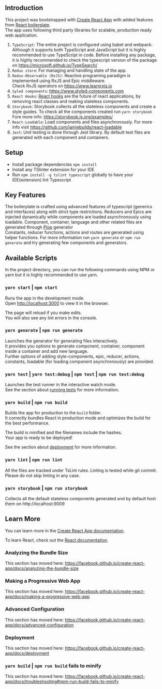 ## Introduction
This project was bootstrapped with [Create React App](https://github.com/facebook/create-react-app) with added features from
[React boilerplate](https://github.com/react-boilerplate/react-boilerplate).<br>
The app uses following third party libraries for scalable, production ready web application.<br>
1. `TypeScript`: The entire project is configured using babel and webpack. Although it supports both  TypeScript and JavaScript but it is highly recommended to use TypeScript in code.
Before installing any package, it is highly recommended to check the typescript version of the package on https://microsoft.github.io/TypeSearch/
2. `Redux store`: For managing and handling state of the app.
3. `Redux-Observable (RxJS)`: Reactive programing paradigm is implemented using RxJS and Epic middleware.<br>Check RxJS operators on https://www.learnrxjs.io
4. `Syled components`: https://www.styled-components.com
5. `React Hooks`: [React hooks](https://github.com/facebookincubator/redux-react-hook) are the future of react applications, by removing react classes and making stateless components.
6. `Storybook`: Storybook collects all the stateless components and create a style guides. To check all the components created run `yarn storybook`
<br>Fore more info: https://storybook.js.org/examples/
7. `React-Loadable`: Load components and files asynchronously. For more info visit https://github.com/jamiebuilds/react-loadable
8. `Jest`: Unit testing is done through Jest library. By default test files are generated with each component and containers.

## Setup
- Install package dependencies `npm install`
- Install any TSlinter extension for your IDE
- Run `npm install -g tslint typescript` globally to have your IDE(extension) lint Typescript

## Key Features
The boilerplate is crafted using advanced features of typescript (generics and interfaces) along with strict type restrictions.
Reducers and Epics are injected dynamically while components are loaded asynchronously using loadable. Component, container, language and other related files are generated through [Plop](https://plopjs.com) generator<br>
Constants, reducer functions, actions and routes are generated using helper functions. For more information run `yarn generate` or `npm run generate` and try generating few components and generators.

## Available Scripts

In the project directory, you can run the following commands using NPM or yarn but it is highly recommended to use yarn.

### `yarn start` | `npm start`

Runs the app in the development mode.<br>
Open [http://localhost:3000](http://localhost:3000) to view it in the browser.

The page will reload if you make edits.<br>
You will also see any lint errors in the console.

### `yarn generate` | `npm run generate`

Launches the generator for generating files interactively.<br>
It provides you options to generate component, container, component inside a container and add new language.<br>
Further options of adding style-components, epic, reducer, actions, constants, loadable (for loading component asynchronously) are provided.

### `yarn test` | `yarn test:debug` | `npm test` | `npm run test:debug`

Launches the test runner in the interactive watch mode.<br>
See the section about [running tests](https://facebook.github.io/create-react-app/docs/running-tests) for more information.

### `yarn build` | `npm run build`

Builds the app for production to the `build` folder.<br>
It correctly bundles React in production mode and optimizes the build for the best performance.

The build is minified and the filenames include the hashes.<br>
Your app is ready to be deployed!

See the section about [deployment](https://facebook.github.io/create-react-app/docs/deployment) for more information.

### `yarn lint` | `npm run lint`

All the files are tracked under TsLint rules. Linting is tested while git commit. Please do not skip linting in any case.

### `yarn storybook` | `npm run storybook`

Collects all the default stateless components generated and by default host them on http://localhost:9009

## Learn More

You can learn more in the [Create React App documentation](https://facebook.github.io/create-react-app/docs/getting-started).

To learn React, check out the [React documentation](https://reactjs.org/).

### Analyzing the Bundle Size

This section has moved here: https://facebook.github.io/create-react-app/docs/analyzing-the-bundle-size

### Making a Progressive Web App

This section has moved here: https://facebook.github.io/create-react-app/docs/making-a-progressive-web-app

### Advanced Configuration

This section has moved here: https://facebook.github.io/create-react-app/docs/advanced-configuration

### Deployment

This section has moved here: https://facebook.github.io/create-react-app/docs/deployment

### `yarn build` | `npm run build` fails to minify

This section has moved here: https://facebook.github.io/create-react-app/docs/troubleshooting#npm-run-build-fails-to-minify
